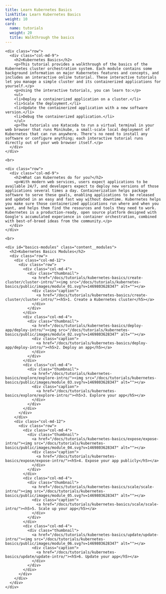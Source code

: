 ```yaml
---
title: Learn Kubernetes Basics
linkTitle: Learn Kubernetes Basics
weight: 10
card:
  name: tutorials
  weight: 20
  title: Walkthrough the basics
---
```


<!DOCTYPE html>

<html lang="en">

<body>

  <link href="/docs/tutorials/kubernetes-basics/public/css/styles.css" rel="stylesheet">

<div class="layout" id="top">

  <main class="content">

    <div class="row">
      <div class="col-md-9">
        <h2>Kubernetes Basics</h2>
        <p>This tutorial provides a walkthrough of the basics of the Kubernetes cluster orchestration system. Each module contains some background information on major Kubernetes features and concepts, and includes an interactive online tutorial. These interactive tutorials let you manage a simple cluster and its containerized applications for yourself.</p>
        <p>Using the interactive tutorials, you can learn to:</p>
        <ul>
        <li>Deploy a containerized application on a cluster.</li>
        <li>Scale the deployment.</li>
        <li>Update the containerized application with a new software version.</li>
        <li>Debug the containerized application.</li>
        </ul>
        <p>The tutorials use Katacoda to run a virtual terminal in your web browser that runs Minikube, a small-scale local deployment of Kubernetes that can run anywhere. There's no need to install any software or configure anything; each interactive tutorial runs directly out of your web browser itself.</p>
      </div>
    </div>

    <br>

    <div class="row">
      <div class="col-md-9">
        <h2>What can Kubernetes do for you?</h2>
        <p>With modern web services, users expect applications to be available 24/7, and developers expect to deploy new versions of those applications several times a day. Containerization helps package software to serve these goals, enabling applications to be released and updated in an easy and fast way without downtime. Kubernetes helps you make sure those containerized applications run where and when you want, and helps them find the resources and tools they need to work. Kubernetes is a production-ready, open source platform designed with Google's accumulated experience in container orchestration, combined with best-of-breed ideas from the community.</p>
      </div>
    </div>

    <br>

    <div id="basics-modules" class="content__modules">
      <h2>Kubernetes Basics Modules</h2>
      <div class="row">
        <div class="col-md-12">
          <div class="row">
            <div class="col-md-4">
              <div class="thumbnail">
                <a href="/docs/tutorials/kubernetes-basics/create-cluster/cluster-intro/"><img src="/docs/tutorials/kubernetes-basics/public/images/module_01.svg?v=1469803628347" alt=""></a>
                <div class="caption">
                  <a href="/docs/tutorials/kubernetes-basics/create-cluster/cluster-intro/"><h5>1. Create a Kubernetes cluster</h5></a>
                </div>
              </div>
            </div>
            <div class="col-md-4">
              <div class="thumbnail">
                <a href="/docs/tutorials/kubernetes-basics/deploy-app/deploy-intro/"><img src="/docs/tutorials/kubernetes-basics/public/images/module_02.svg?v=1469803628347" alt=""></a>
                <div class="caption">
                  <a href="/docs/tutorials/kubernetes-basics/deploy-app/deploy-intro/"><h5>2. Deploy an app</h5></a>
                </div>
              </div>
            </div>
            <div class="col-md-4">
              <div class="thumbnail">
                <a href="/docs/tutorials/kubernetes-basics/explore/explore-intro/"><img src="/docs/tutorials/kubernetes-basics/public/images/module_03.svg?v=1469803628347" alt=""></a>
                <div class="caption">
                  <a href="/docs/tutorials/kubernetes-basics/explore/explore-intro/"><h5>3. Explore your app</h5></a>
                </div>
              </div>
            </div>
          </div>
        </div>
        <div class="col-md-12">
          <div class="row">
            <div class="col-md-4">
              <div class="thumbnail">
                <a href="/docs/tutorials/kubernetes-basics/expose/expose-intro/"><img src="/docs/tutorials/kubernetes-basics/public/images/module_04.svg?v=1469803628347" alt=""></a>
                <div class="caption">
                  <a href="/docs/tutorials/kubernetes-basics/expose/expose-intro/"><h5>4. Expose your app publicly</h5></a>
                </div>
              </div>
            </div>
            <div class="col-md-4">
              <div class="thumbnail">
                <a href="/docs/tutorials/kubernetes-basics/scale/scale-intro/"><img src="/docs/tutorials/kubernetes-basics/public/images/module_05.svg?v=1469803628347" alt=""></a>
                <div class="caption">
                  <a href="/docs/tutorials/kubernetes-basics/scale/scale-intro/"><h5>5. Scale up your app</h5></a>
                </div>
              </div>
            </div>
            <div class="col-md-4">
              <div class="thumbnail">
                <a href="/docs/tutorials/kubernetes-basics/update/update-intro/"><img src="/docs/tutorials/kubernetes-basics/public/images/module_06.svg?v=1469803628347" alt=""></a>
                <div class="caption">
                  <a href="/docs/tutorials/kubernetes-basics/update/update-intro/"><h5>6. Update your app</h5></a>
                </div>
              </div>
            </div>
          </div>
        </div>
      </div>
    </div>

  </main>

</div>

</body>
</html>
